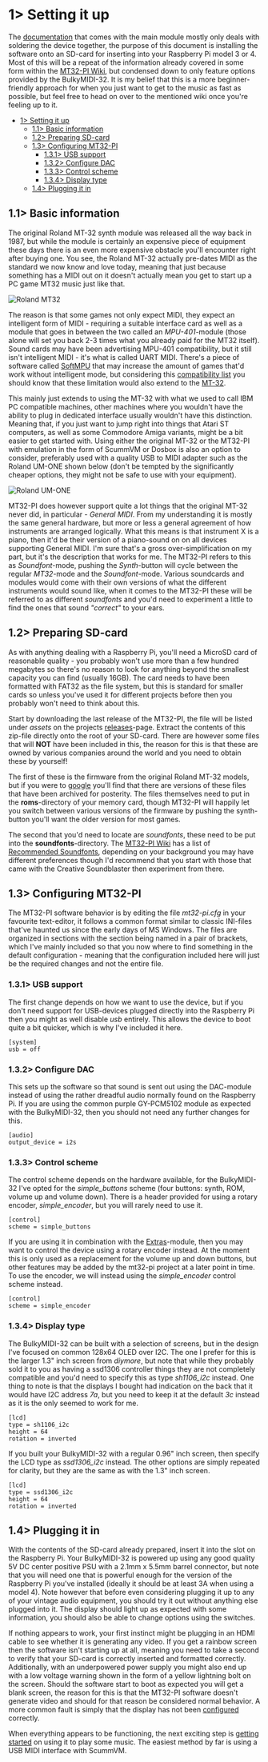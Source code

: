 # 1> Setting it up
The [documentation](https://github.com/tebl/BulkyMIDI-32/tree/main/BulkyMIDI-32%20Module#bulkymidi-32-module) that comes with the main module mostly only deals with soldering the device together, the purpose of this document is installing the software onto an SD-card for inserting into your Raspberry Pi model 3 or 4. Most of this will be a repeat of the information already covered in some form within the [MT32-PI Wiki](https://github.com/dwhinham/mt32-pi/wiki), but condensed down to only feature options provided by the BulkyMIDI-32. It is my belief that this is a more beginner-friendly approach for when you just want to get to the music as fast as possible, but feel free to head on over to the mentioned wiki once you're feeling up to it.

- [1> Setting it up](#1-setting-it-up)
  - [1.1> Basic information](#11-basic-information)
  - [1.2> Preparing SD-card](#12-preparing-sd-card)
  - [1.3> Configuring MT32-PI](#13-configuring-mt32-pi)
    - [1.3.1> USB support](#131-usb-support)
    - [1.3.2> Configure DAC](#132-configure-dac)
    - [1.3.3> Control scheme](#133-control-scheme)
    - [1.3.4> Display type](#134-display-type)
  - [1.4> Plugging it in](#14-plugging-it-in)

## 1.1> Basic information
The original Roland MT-32 synth module was released all the way back in 1987, but while the module is certainly an expensive piece of equipment these days there is an even more expensive obstacle you'll encounter right after buying one. You see, the Roland MT-32 actually pre-dates MIDI as the standard we now know and love today, meaning that just because something has a MIDI out on it doesn't actually mean you get to start up a PC game MT32 music just like that.

![Roland MT32](https://github.com/tebl/BulkyMIDI-32/raw/main/gallery/roland_mt32.jpg)

The reason is that some games not only expect MIDI, they expect an intelligent form of MIDI - requiring a suitable interface card as well as a module that goes in between the two called an *MPU-401*-module (those alone will set you back 2-3 times what you already paid for the MT32 itself). Sound cards may have been advertising MPU-401 compatibility, but it still isn't intelligent MIDI - it's what is called UART MIDI. There's a piece of software called [SoftMPU](http://bjt42.github.io/softmpu/) that may increase the amount of games that'd work without intelligent mode, but considering this [compatibility list](http://dosdays.co.uk/topics/mt32_game_compat.php) you should know that these limitation would also extend to the [MT-32](https://github.com/dwhinham/mt32-pi).

This mainly just extends to using the MT-32 with what we used to call IBM PC compatible machines, other machines where you wouldn't have the ability to plug in dedicated interface usually wouldn't have this distinction. Meaning that, if you just want to jump right into things that Atari ST computers, as well as some Commodore Amiga variants, might be a bit easier to get started with. Using either the original MT-32 or the MT32-PI with emulation in the form of ScummVM or Dosbox is also an option to consider, preferably used with a quality USB to MIDI adapter such as the Roland UM-ONE shown below (don't be tempted by the significantly cheaper options, they might not be safe to use with your equipment).

![Roland UM-ONE](https://github.com/tebl/BulkyMIDI-32/raw/main/gallery/roland_um_one.jpg)

MT32-PI does however support quite a lot things that the original MT-32 never did, in particular - *General MIDI*. From my understanding it is mostly the same general hardware, but more or less a general agreement of how instruments are arranged logically. What this means is that instrument X is a piano, then it'd be their version of a piano-sound on on all devices supporting General MIDI. I'm sure that's a gross over-simplification on my part, but it's the description that works for me. The MT32-PI refers to this as *Soundfont*-mode, pushing the *Synth*-button will cycle between the regular *MT32*-mode and the *Soundfont*-mode. Various soundcards and modules would come with their own versions of what the different instruments would sound like, when it comes to the MT32-PI these will be referred to as different *soundfonts* and you'd need to experiment a little to find the ones that sound *"correct"* to your ears.

## 1.2> Preparing SD-card
As with anything dealing with a Raspberry Pi, you'll need a MicroSD card of reasonable quality - you probably won't use more than a few hundred megabytes so there's no reason to look for anything beyond the smallest capacity you can find (usually 16GB). The card needs to have been formatted with FAT32 as the file system, but this is standard for smaller cards so unless you've used it for different projects before then you probably won't need to think about this.

Start by downloading the last release of the MT32-PI, the file will be listed under *assets* on the projects [releases](https://github.com/dwhinham/mt32-pi/releases)-page. Extract the contents of this zip-file directly onto the root of your SD-card. There are however some files that will **NOT** have been included in this, the reason for this is that these are owned by various companies around the world and you need to obtain these by yourself!

The first of these is the firmware from the original Roland MT-32 models, but if you were to [google](https://www.google.com/search?q=mt32-pi+roms) you'll find that there are versions of these files that have been archived for posterity. The files themselves need to put in the **roms**-directory of your memory card, though MT32-PI will happily let you switch between various versions of the firmware by pushing the synth-button you'll want the older version for most games.

The second that you'd need to locate are *soundfonts*, these need to be put into the **soundfonts**-directory. The [MT32-PI Wiki](https://github.com/dwhinham/mt32-pi/wiki) has a list of [Recommended Soundfonts](https://github.com/dwhinham/mt32-pi/wiki/Recommended-SoundFonts), depending on your background you may have different preferences though I'd recommend that you start with those that came with the Creative Soundblaster then experiment from there.

## 1.3> Configuring MT32-PI
The MT32-PI software behavior is by editing the file *mt32-pi.cfg* in your favourite text-editor, it follows a common format similar to classic INI-files that've haunted us since the early days of MS Windows. The files are organized in sections with the section being named in a pair of brackets, which I've mainly included so that you now where to find something in the default configuration - meaning that the configuration included here will just be the required changes and not the entire file.

### 1.3.1> USB support
The first change depends on how we want to use the device, but if you don't need support for USB-devices plugged directly into the Raspberry Pi then you might as well disable *usb* entirely. This allows the device to boot quite a bit quicker, which is why I've included it here.
```
[system]
usb = off
```

### 1.3.2> Configure DAC
This sets up the software so that sound is sent out using the DAC-module instead of using the rather dreadful audio normally found on the Raspberry Pi. If you are using the common purple GY-PCM5102 module as expected with the BulkyMIDI-32, then you should not need any further changes for this.
```
[audio]
output_device = i2s
```

### 1.3.3> Control scheme
The control scheme depends on the hardware available, for the BulkyMIDI-32 I've opted for the *simple_buttons* scheme (four buttons: synth, ROM, volume up and volume down). There is a header provided for using a rotary encoder, *simple_encoder*, but you will rarely need to use it.
```
[control]
scheme = simple_buttons
```

If you are using it in combination with the [Extras](https://github.com/tebl/BulkyMIDI-32/tree/main/BulkyMIDI-32%20Extras)-module, then you may want to control the device using a rotary encoder instead. At the moment this is only used as a replacement for the volume up and down buttons, but other features may be added by the mt32-pi project at a later point in time. To use the encoder, we will instead using the *simple_encoder* control scheme instead.
```
[control]
scheme = simple_encoder
```

### 1.3.4> Display type
The BulkyMIDI-32 can be built with a selection of screens, but in the design I've focused on common 128x64 OLED over I2C. The one I prefer for this is the larger 1.3" inch screen from *diymore*, but note that while they probably sold it to you as having a ssd1306 controller things they are not completely compatible and you'd need to specify this as type *sh1106_i2c* instead. One thing to note is that the displays I bought had indication on the back that it would have I2C address *7a*, but you need to keep it at the default *3c* instead as it is the only seemed to work for me.
```
[lcd]
type = sh1106_i2c
height = 64
rotation = inverted
```

If you built your BulkyMIDI-32 with a regular 0.96" inch screen, then specify the LCD type as *ssd1306_i2c* instead. The other options are simply repeated for clarity, but they are the same as with the 1.3" inch screen.
```
[lcd]
type = ssd1306_i2c
height = 64
rotation = inverted
```

## 1.4> Plugging it in
With the contents of the SD-card already prepared, insert it into the slot on the Raspberry Pi. Your BulkyMIDI-32 is powered up using any good quality 5V DC center positive PSU with a 2.1mm x 5.5mm barrel connector, but note that you will need one that is powerful enough for the version of the Raspberry Pi you've installed (ideally it should be at least 3A when using a model 4). Note however that before even considering plugging it up to any of your vintage audio equipment, you should try it out without anything else plugged into it. The display should light up as expected with some information, you should also be able to change options using the switches.

If nothing appears to work, your first instinct might be plugging in an HDMI cable to see whether it is generating any video. If you get a rainbow screen then the software isn't starting up at all, meaning you need to take a second to verify that your SD-card is correctly inserted and formatted correctly. Additionally, with an underpowered power supply you might also end up with a low voltage warning shown in the form of a yellow lightning bolt on the screen. Should the software start to boot as expected you will get a blank screen, the reason for this is that the MT32-PI software doesn't generate video and should for that reason be considered normal behavior. A more common fault is simply that the display has not been [configured]((#134-display-type)) correctly.

When everything appears to be functioning, the next exciting step is [getting started](https://github.com/tebl/BulkyMIDI-32/blob/main/documentation/get_started.md) on using it to play some music. The easiest method by far is using a USB MIDI interface with ScummVM.